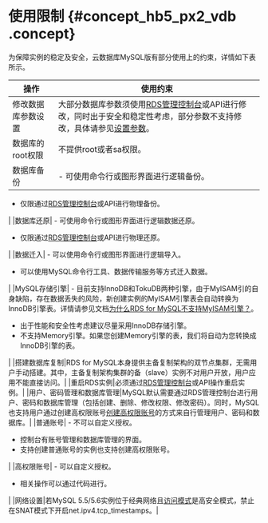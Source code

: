 # 使用限制 {#concept_hb5_px2_vdb .concept}

为保障实例的稳定及安全，云数据库MySQL版有部分使用上的约束，详情如下表所示。

|操作|使用约束|
|--|----|
|修改数据库参数设置|大部分数据库参数须使用[RDS管理控制台](https://rds.console.aliyun.com/)或API进行修改，同时出于安全和稳定性考虑，部分参数不支持修改，具体请参见[设置参数](../../../../intl.zh-CN/用户指南/实例管理/设置实例参数/使用控制台设置参数.md#)。|
|数据库的root权限|不提供root或者sa权限。|
|数据库备份| -   可使用命令行或图形界面进行逻辑备份。
-   仅限通过[RDS管理控制台](https://rds.console.aliyun.com/)或API进行物理备份。

 |
|数据库还原| -   可使用命令行或图形界面进行逻辑数据还原。
-   仅限通过[RDS管理控制台](https://rds.console.aliyun.com/)或API进行物理还原。

 |
|数据迁入| -   可以使用命令行或图形界面进行逻辑导入。
-   可以使用MySQL命令行工具、数据传输服务等方式迁入数据。

 |
|MySQL存储引擎| -   目前支持InnoDB和TokuDB两种引擎，由于MyISAM引的自身缺陷，存在数据丢失的风险，新创建实例的MyISAM引擎表会自动转换为InnoDB引擎表。详情请参见文档[为什么RDS for MySQL不支持MyISAM引擎？](https://www.alibabacloud.com/help/doc-detail/52558.htm)。
-   出于性能和安全性考虑建议尽量采用InnoDB存储引擎。
-   不支持Memory引擎。如果您创建Memory引擎的表，我们将自动为您转换成InnoDB引擎的表。

 |
|搭建数据库复制|RDS for MySQL本身提供主备复制架构的双节点集群，无需用户手动搭建。其中，主备复制架构集群的备（slave）实例不对用户开放，用户应用不能直接访问。|
|重启RDS实例|必须通过[RDS管理控制台](https://rds.console.aliyun.com/)或API操作重启实例。|
|用户、密码管理和数据库管理|MySQL默认需要通过RDS管理控制台进行用户、密码和数据库管理（包括创建、删除、修改权限、修改密码）。同时，MySQL也支持用户通过创建高权限账号[创建高权限账号](intl.zh-CN/快速入门MySQL版/初始化配置/创建数据库和账号/创建高权限账号.md#)的方式来自行管理用户、密码和数据库。|
|普通账号| -   不可以自定义授权。
-   控制台有账号管理和数据库管理的界面。
-   支持创建普通账号的实例也支持创建高权限账号。

 |
|高权限账号| -   可以自定义授权。
-   相关操作可以通过代码进行。

 |
|网络设置|若MySQL 5.5/5.6实例位于经典网络且[访问模式](../../../../intl.zh-CN/用户指南/网络管理/设置访问模式.md)是高安全模式，禁止在SNAT模式下开启net.ipv4.tcp\_timestamps。|

